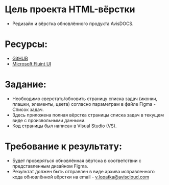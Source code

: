 # Цель проекта HTML-вёрстки
* Редизайн и вёрстка обновлённого продукта AvisDOCS.
# Ресурсы:
* [GitHUB](https://github.com/aviscloud2020/mvc-for-testing)
* [Microsoft Fluint UI](https://developer.microsoft.com/ru-ru/fluentui#/controls/web)
# Задание:
* Необходимо сверстать/обновить страницу списка задач (иконки, плашки, элементы, цвета) согласно параметрам в файле Figma - Список задач.
* Здесь приложена полная вёрстка страницы списка задач в текущем виде с произвольными данными.
* Код страницы был написан в Visual Studio (VS).
# Требование к результату:
* Будет проверяться обновлённая вёртска в соответствии с представленным дизайном Figma.
* Результат должен быть отправлен в виде архива исправленного кода обновлённой вёрстки на email - [v.lopatka@aviscloud.com](v.lopatka@aviscloud.com)
